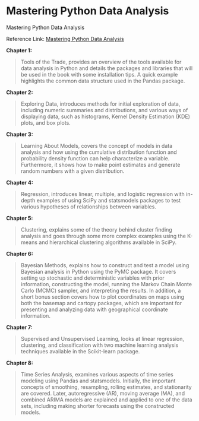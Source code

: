 # Mastering Python Data Analysis
 Mastering Python Data Analysis
 
 Reference Link: [Mastering Python Data Analysis ](https://www.packtpub.com/in/big-data-and-business-intelligence/mastering-python-data-analysis)

**Chapter 1:** 
> Tools of the Trade, provides an overview of the tools available for data analysis in Python and details the packages and libraries that will be used in the book with some installation tips. A quick example highlights the common data structure used in the Pandas package. 

**Chapter 2:** 
> Exploring Data, introduces methods for initial exploration of data, including numeric summaries and distributions, and various ways of displaying data, such as histograms, Kernel Density Estimation (KDE) plots, and box plots.

**Chapter 3:** 
> Learning About Models, covers the concept of models in data analysis and how using the cumulative distribution function and probability density function can help characterize a variable. Furthermore, it shows how to make point estimates and generate random numbers with a given distribution. 

**Chapter 4:** 
> Regression, introduces linear, multiple, and logistic regression with in-depth examples of using SciPy and statsmodels packages to test various hypotheses of relationships between variables. 

**Chapter 5:** 
> Clustering, explains some of the theory behind cluster finding analysis and goes through some more complex examples using the K-means and hierarchical clustering algorithms available in SciPy.

**Chapter 6:** 
> Bayesian Methods, explains how to construct and test a model using Bayesian analysis in Python using the PyMC package. It covers setting up stochastic and deterministic variables with prior information, constructing the model, running the Markov Chain Monte Carlo (MCMC) sampler, and interpreting the results. In addition, a short bonus section covers how to plot coordinates on maps using both the basemap and cartopy packages, which are important for presenting and analyzing data with geographical coordinate information.

**Chapter 7:** 
> Supervised and Unsupervised Learning, looks at linear regression, clustering, and classification with two machine learning analysis techniques available in the Scikit-learn package.

**Chapter 8:** 
> Time Series Analysis, examines various aspects of time series modeling using Pandas and statsmodels. Initially, the important concepts of smoothing, resampling, rolling estimates, and stationarity are covered. Later, autoregressive (AR), moving average (MA), and combined ARIMA models are explained and applied to one of the data sets, including making shorter forecasts using the constructed models.
